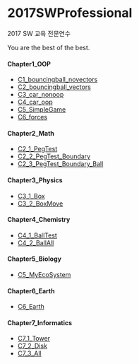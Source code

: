 # 2017SWProfessional
2017 SW 교육 전문연수

You are the best of the best.

#### Chapter1_OOP
* [C1_bouncingball_novectors](https://github.com/suakii/2017SWProfessional/tree/master/Chapter1_OOP/C1_bouncingball_novectors)
* [C2_bouncingball_vectors](https://github.com/suakii/2017SWProfessional/tree/master/Chapter1_OOP/C2_bouncingball_vectors)
* [C3_car_nonoop](https://github.com/suakii/2017SWProfessional/tree/master/Chapter1_OOP/C3_car_nonoop)
* [C4_car_oop](https://github.com/suakii/2017SWProfessional/tree/master/Chapter1_OOP/C4_car_oop)
* [C5_SimpleGame](https://github.com/suakii/2017SWProfessional/tree/master/Chapter1_OOP/C5_SimpleGame)
* [C6_forces](https://github.com/suakii/2017SWProfessional/tree/master/Chapter1_OOP/C6_forces)
#### Chapter2_Math
* [C2_1_PegTest](https://github.com/suakii/2017SWProfessional/tree/master/Chapter2_Math/C2_1_PegTest)
* [C2_2_PegTest_Boundary](https://github.com/suakii/2017SWProfessional/tree/master/Chapter2_Math/C2_2_PegTest_Boundary)
* [C2_3_PegTest_Boundary_Ball](https://github.com/suakii/2017SWProfessional/tree/master/Chapter2_Math/C2_3_PegTest_Boundary_Ball)


#### Chapter3_Physics
* [C3_1_Box](https://github.com/suakii/2017SWProfessional/tree/master/Chapter3_Physics/C3_1_Box)
* [C3_2_BoxMove](https://github.com/suakii/2017SWProfessional/tree/master/Chapter3_Physics/C3_2_BoxMove)
#### Chapter4_Chemistry
* [C4_1_BallTest](https://github.com/suakii/2017SWProfessional/tree/master/Chapter4_Chemistry/C4_1_BallTest)
* [C4_2_BallAll](https://github.com/suakii/2017SWProfessional/tree/master/Chapter4_Chemistry/C4_2_BallAll)

#### Chapter5_Biology
* [C5_MyEcoSystem](https://github.com/suakii/2017SWProfessional/tree/master/Chapter5_Biology/MyEcoSystem)

#### Chapter6_Earth
* [C6_Earth](https://github.com/suakii/2017SWProfessional/tree/master/Chapter6_Earth/C6_1_SolarSystem)


#### Chapter7_Informatics
* [C7_1_Tower](https://github.com/suakii/2017SWProfessional/tree/master/Chapter7_Informatics/C7_1_Tower)
* [C7_2_Disk](https://github.com/suakii/2017SWProfessional/tree/master/Chapter7_Informatics/C7_2_Disk)
* [C7_3_All](https://github.com/suakii/2017SWProfessional/tree/master/Chapter7_Informatics/C7_3_All)
